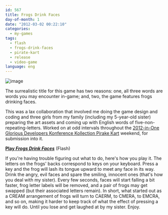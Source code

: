 ```yaml
---
id: 567
title: Frogs Drink Faces
day-of-month: 1
date: "2012-03-02 00:22:10"
categories:
  - my-games
tags:
  - flash
  - frogs-drink-faces
  - pirate-kart
  - release
  - video-game
language: eng
---
```


![image](/files/2012/03-frogs-drink-faces/frogsscreen.png "Frogs Drink Faces screenshot")

The surrealistic title for this game has two reasons: one, all three words are words you may encounter in-game; and, two, the game features frogs drinking faces.

This was a lax collaboration that involved me doing the game design and coding and three girls from my family (including my 5-year-old sister) preparing the art assets and coming up with English words of five-non-repeating-letters. Worked on at odd intervals throughout the [2012-in-One Glorious Developers Konference Kollection Pirake Kart](http://www.piratekart.com/) weekend, for submission into it.

[**Play _Frogs Drink Faces_**](//www.agj.cl/files/games/frogs/) (Flash)

If you're having trouble figuring out what to do, here's how you play it. The letters on the frogs' backs correspond to keys on your keyboard. Press a key and the frog will lash its tongue upward to meet any face in its way. Drink the angry, evil faces and spare the smiling, innocent ones (that's how you deal with my sister). Every few seconds, faces will start falling a bit faster, frog letter labels will be removed, and a pair of frogs may get swapped (but their associated letters remain). In short, what started out as a CREAM arrangement of frogs will turn to CAERM, to CMERA, to EMCRA, and so on, making it harder to keep track of what the effect of pressing a key will do. Until you lose and get laughed at by my sister. Enjoy.
